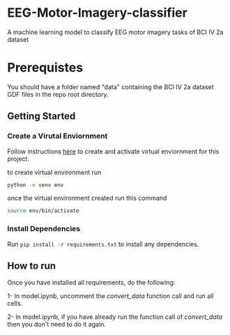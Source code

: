 # EEG-Motor-Imagery-classifier
A machine learning model to classify EEG motor imagery tasks of BCI IV 2a dataset



# Prerequistes
You should have a folder named "data" containing the BCI IV 2a dataset GDF files in the repo root directory.


## Getting Started

### Create a Virutal Enviornment

Follow instructions [here](https://packaging.python.org/guides/installing-using-pip-and-virtual-environments/) to create and activate virtual enviornment for this project.

to create virtual environment run
```bash
python -m venv env
```

once the virtual environment created run this command
```bash
source env/bin/activate

```
### Install Dependencies

Run `pip install -r requirements.txt` to install any dependencies.


## How to run

Once you have installed all requirements, do the following:

1- In model.ipynb, uncomment the *convert_data* function call and run all cells.

2- In model.ipynb, if you have already run the function call of *convert_data* then you don't need to do it again.

